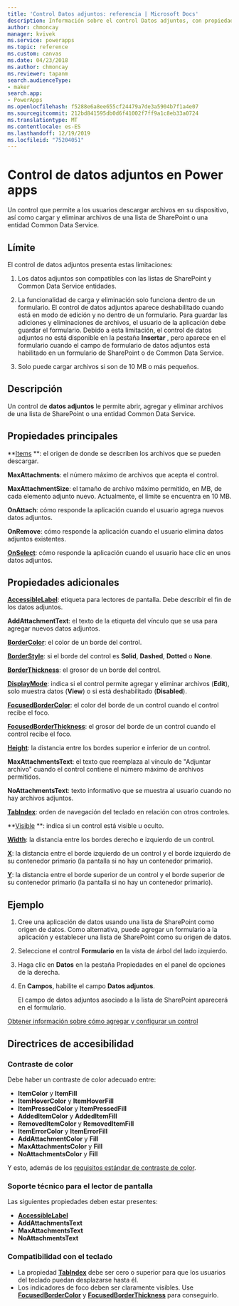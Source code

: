 ```yaml
---
title: 'Control Datos adjuntos: referencia | Microsoft Docs'
description: Información sobre el control Datos adjuntos, con propiedades y ejemplos
author: chmoncay
manager: kvivek
ms.service: powerapps
ms.topic: reference
ms.custom: canvas
ms.date: 04/23/2018
ms.author: chmoncay
ms.reviewer: tapanm
search.audienceType:
- maker
search.app:
- PowerApps
ms.openlocfilehash: f5288e6a8ee655cf24479a7de3a5904b7f1a4e07
ms.sourcegitcommit: 212bd841595db0d6f41002f7ff9a1c8eb33a0724
ms.translationtype: MT
ms.contentlocale: es-ES
ms.lasthandoff: 12/19/2019
ms.locfileid: "75204051"
---
```

# <a name="attachments-control-in-power-apps"></a>Control de datos adjuntos en Power apps
Un control que permite a los usuarios descargar archivos en su dispositivo, así como cargar y eliminar archivos de una lista de SharePoint o una entidad Common Data Service.

## <a name="limitations"></a>Límite
El control de datos adjuntos presenta estas limitaciones:
1. Los datos adjuntos son compatibles con las listas de SharePoint y Common Data Service entidades.

1. La funcionalidad de carga y eliminación solo funciona dentro de un formulario. El control de datos adjuntos aparece deshabilitado cuando está en modo de edición y no dentro de un formulario. Para guardar las adiciones y eliminaciones de archivos, el usuario de la aplicación debe guardar el formulario. Debido a esta limitación, el control de datos adjuntos no está disponible en la pestaña **Insertar** , pero aparece en el formulario cuando el campo de formulario de datos adjuntos está habilitado en un formulario de SharePoint o de Common Data Service.

1. Solo puede cargar archivos si son de 10 MB o más pequeños.  

## <a name="description"></a>Descripción
Un control de **datos adjuntos** le permite abrir, agregar y eliminar archivos de una lista de SharePoint o una entidad Common Data Service.

## <a name="key-properties"></a>Propiedades principales
**[Items](properties-core.md) **: el origen de donde se describen los archivos que se pueden descargar.

**MaxAttachments**: el número máximo de archivos que acepta el control.

**MaxAttachmentSize**: el tamaño de archivo máximo permitido, en MB, de cada elemento adjunto nuevo.  Actualmente, el límite se encuentra en 10 MB.

**OnAttach**: cómo responde la aplicación cuando el usuario agrega nuevos datos adjuntos.

**OnRemove**: cómo responde la aplicación cuando el usuario elimina datos adjuntos existentes.

**[OnSelect](properties-core.md)**: cómo responde la aplicación cuando el usuario hace clic en unos datos adjuntos.

## <a name="additional-properties"></a>Propiedades adicionales
**[AccessibleLabel](properties-accessibility.md)**: etiqueta para lectores de pantalla. Debe describir el fin de los datos adjuntos.

**AddAttachmentText**: el texto de la etiqueta del vínculo que se usa para agregar nuevos datos adjuntos.

**[BorderColor](properties-color-border.md)**: el color de un borde del control.

**[BorderStyle](properties-color-border.md)**: si el borde del control es **Solid**, **Dashed**, **Dotted** o **None**.

**[BorderThickness](properties-color-border.md)**: el grosor de un borde del control.

**[DisplayMode](properties-core.md)**: indica si el control permite agregar y eliminar archivos (**Edit**), solo muestra datos (**View**) o si está deshabilitado (**Disabled**).

**[FocusedBorderColor](properties-color-border.md)**: el color del borde de un control cuando el control recibe el foco.

**[FocusedBorderThickness](properties-color-border.md)**: el grosor del borde de un control cuando el control recibe el foco.

**[Height](properties-size-location.md)**: la distancia entre los bordes superior e inferior de un control.

**MaxAttachmentsText**: el texto que reemplaza al vínculo de "Adjuntar archivo" cuando el control contiene el número máximo de archivos permitidos.

**NoAttachmentsText**: texto informativo que se muestra al usuario cuando no hay archivos adjuntos.

**[TabIndex](properties-accessibility.md)**: orden de navegación del teclado en relación con otros controles.

**[Visible](properties-core.md) **: indica si un control está visible u oculto.

**[Width](properties-size-location.md)**: la distancia entre los bordes derecho e izquierdo de un control.

**[X](properties-size-location.md)**: la distancia entre el borde izquierdo de un control y el borde izquierdo de su contenedor primario (la pantalla si no hay un contenedor primario).

**[Y](properties-size-location.md)**: la distancia entre el borde superior de un control y el borde superior de su contenedor primario (la pantalla si no hay un contenedor primario).


## <a name="example"></a>Ejemplo
1. Cree una aplicación de datos usando una lista de SharePoint como origen de datos. Como alternativa, puede agregar un formulario a la aplicación y establecer una lista de SharePoint como su origen de datos.

2. Seleccione el control **Formulario** en la vista de árbol del lado izquierdo.

3. Haga clic en **Datos** en la pestaña Propiedades en el panel de opciones de la derecha.

4. En **Campos**, habilite el campo **Datos adjuntos**.

    El campo de datos adjuntos asociado a la lista de SharePoint aparecerá en el formulario.

[Obtener información sobre cómo agregar y configurar un control](../add-configure-controls.md)


## <a name="accessibility-guidelines"></a>Directrices de accesibilidad
### <a name="color-contrast"></a>Contraste de color
Debe haber un contraste de color adecuado entre:
* **ItemColor** y **ItemFill**
* **ItemHoverColor** y **ItemHoverFill**
* **ItemPressedColor** y **ItemPressedFill**
* **AddedItemColor** y **AddedItemFill**
* **RemovedItemColor** y **RemovedItemFill**
* **ItemErrorColor** y **ItemErrorFill**
* **AddAttachmentColor** y **Fill**
* **MaxAttachmentsColor** y **Fill**
* **NoAttachmentsColor** y **Fill**

Y esto, además de los [requisitos estándar de contraste de color](../accessible-apps-color.md).

### <a name="screen-reader-support"></a>Soporte técnico para el lector de pantalla
Las siguientes propiedades deben estar presentes:
* **[AccessibleLabel](properties-accessibility.md)**
* **AddAttachmentsText**
* **MaxAttachmentsText**
* **NoAttachmentsText**

### <a name="keyboard-support"></a>Compatibilidad con el teclado
* La propiedad **[TabIndex](properties-accessibility.md)** debe ser cero o superior para que los usuarios del teclado puedan desplazarse hasta él.
* Los indicadores de foco deben ser claramente visibles. Use **[FocusedBorderColor](properties-color-border.md)** y **[FocusedBorderThickness](properties-color-border.md)** para conseguirlo.
